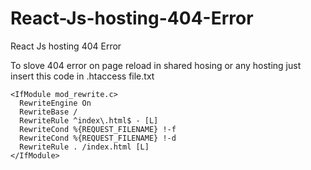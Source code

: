 # React-Js-hosting-404-Error
React Js hosting 404 Error 


To slove 404 error on page reload in shared hosing or any hosting just insert this code in .htaccess file.txt

```
<IfModule mod_rewrite.c>
  RewriteEngine On
  RewriteBase /
  RewriteRule ^index\.html$ - [L]
  RewriteCond %{REQUEST_FILENAME} !-f
  RewriteCond %{REQUEST_FILENAME} !-d
  RewriteRule . /index.html [L]
</IfModule>
```
